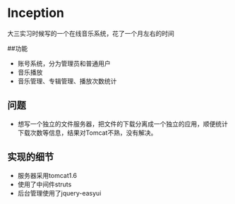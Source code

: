 # Inception
大三实习时候写的一个在线音乐系统，花了一个月左右的时间

##功能
+ 账号系统，分为管理员和普通用户
+ 音乐播放
+ 音乐管理、专辑管理、播放次数统计

## 问题
+ 想写一个独立的文件服务器，把文件的下载分离成一个独立的应用，顺便统计下载次数等信息，结果对Tomcat不熟，没有解决。

## 实现的细节
+ 服务器采用tomcat1.6
+ 使用了中间件struts
+ 后台管理使用了jquery-easyui

